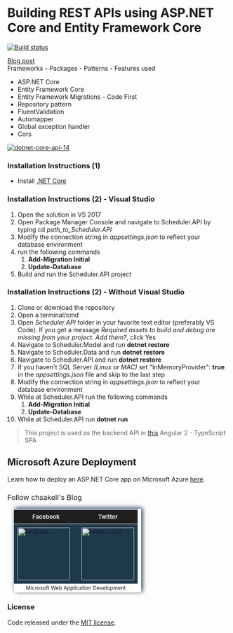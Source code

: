 # Building REST APIs using ASP.NET Core and Entity Framework Core
[![Build status](https://ci.appveyor.com/api/projects/status/github/chsakell/dotnetcore-entityframework-api?branch=master&svg=true)](https://ci.appveyor.com/project/chsakell/dotnetcore-entityframework-api/branch/master)

<a href="http://wp.me/p3mRWu-18G" taget="_blank">Blog post</a><br/>
Frameworks - Packages - Patterns - Features used
<ul>
<li>ASP.NET Core</li>
<li>Entity Framework Core</li>
<li>Entity Framework Migrations - Code First</li>
<li>Repository pattern</li>
<li>FluentValidation</li>
<li>Automapper</li>
<li>Global exception handler</li>
<li>Cors</li>
</ul>
<a href="http://wp.me/p3mRWu-18G" target="_blank"><img src="https://chsakell.files.wordpress.com/2016/06/dotnet-core-api-14.png?w=700" alt="dotnet-core-api-14" class="alignnone size-full wp-image-4397"></a>
<h3>Installation Instructions (1)</h3>
<ul>
<li>Install <a href="https://www.microsoft.com/net/core" target="_blank">.NET Core</a></li>
</ul>

<h3>Installation Instructions (2) - Visual Studio</h3>
<ol>
<li>Open the solution in VS 2017</li>
<li>Open Package Manager Console and navigate to Scheduler.API by typing cd <i>path_to_Scheduler.API</i></li>
<li>Modify the connection string in <i>appsettings.json</i> to reflect your database environment</li>
<li>run the following commands
<ol>
<li><b>Add-Migration Initial</b></li>
<li><b>Update-Database</b></li>
</ol>
</li>
<li>Build and run the Scheduler.API project</li>
</ol>

<h3>Installation Instructions (2) - Without Visual Studio</h3>
<ol>
<li>Clone or download the repository</li>

<li>Open a terminal/cmd</li>
<li>Open <i>Scheduler.API</i> folder in your favorite text editor (preferably VS Code). If you get a message <i>Required assets to build and debug are missing from your project. Add them?</i>, click Yes</li>
<li>Navigate to Scheduler.Model and run <b>dotnet restore</b></li>
<li>Navigate to Scheduler.Data and run <b>dotnet restore</b></li>
<li>Navigate to Scheduler.API and run <b>dotnet restore</b></li>
<li>If you haven't SQL Server <i>(Linux or MAC)</i> set "InMemoryProvider": <b>true</b> in the <i>appsettings.json</i> file and skip to the last step</li>
<li>Modify the connection string in <i>appsettings.json</i> to reflect your database environment</li>
<li>While at Scheduler.API run the following commands
<ol>
<li><b>Add-Migration Initial</b></li>
<li><b>Update-Database</b></li>
</ol>
</li>
<li>While at Scheduler.API run <b>dotnet run</b></li>
</ol>

> This project is used as the backend API in <a href="https://github.com/chsakell/angular2-features" target="_blank">this</a> Angular 2 - TypeScript SPA

<h2>Microsoft Azure Deployment</h2>
Learn how to deploy an ASP.NET Core app on Microsoft Azure <a href="http://wp.me/p3mRWu-1bi" target="_blank">here</a>.

<h3 style="font-weight:normal;">Follow chsakell's Blog</h3>
<table id="gradient-style" style="box-shadow:3px -2px 10px #1F394C;font-size:12px;margin:15px;width:290px;text-align:left;border-collapse:collapse;" summary="">
<thead>
<tr>
<th style="width:130px;font-size:13px;font-weight:bold;padding:8px;background:#1F1F1F repeat-x;border-top:2px solid #d3ddff;border-bottom:1px solid #fff;color:#E0E0E0;" align="center" scope="col">Facebook</th>
<th style="font-size:13px;font-weight:bold;padding:8px;background:#1F1F1F repeat-x;border-top:2px solid #d3ddff;border-bottom:1px solid #fff;color:#E0E0E0;" align="center" scope="col">Twitter</th>
</tr>
</thead>
<tfoot>
<tr>
<td colspan="4" style="text-align:center;">Microsoft Web Application Development</td>
</tr>
</tfoot>
<tbody>
<tr>
<td style="padding:8px;border-bottom:1px solid #fff;color:#FFA500;border-top:1px solid #fff;background:#1F394C repeat-x;">
<a href="https://www.facebook.com/chsakells.blog" target="_blank"><img src="https://chsakell.files.wordpress.com/2015/08/facebook.png?w=120&amp;h=120&amp;crop=1" alt="facebook" width="120" height="120" class="alignnone size-opti-archive wp-image-3578"></a>
</td>
<td style="padding:8px;border-bottom:1px solid #fff;color:#FFA500;border-top:1px solid #fff;background:#1F394C repeat-x;">
<a href="https://twitter.com/chsakellsBlog" target="_blank"><img src="https://chsakell.files.wordpress.com/2015/08/twitter-small.png?w=120&amp;h=120&amp;crop=1" alt="twitter-small" width="120" height="120" class="alignnone size-opti-archive wp-image-3583"></a>
</td>
</tr>
</tbody>
</table>
<h3>License</h3>
Code released under the <a href="https://github.com/chsakell/dotnetcore-entityframework-api/blob/master/licence" target="_blank"> MIT license</a>.
